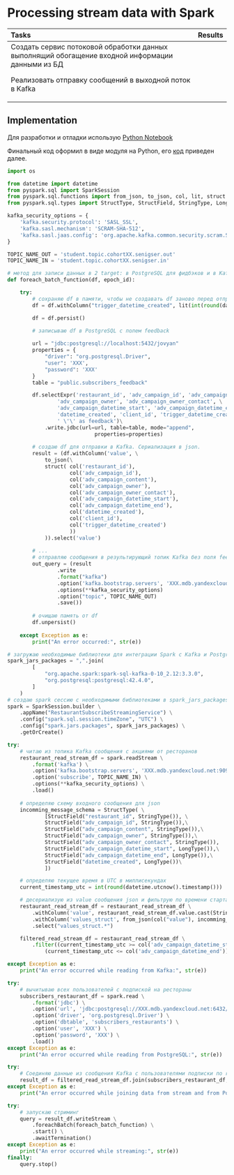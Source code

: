 #  Processing stream data with Spark

| Tasks                   | Results |
| :-------------------- | :--------------------- |
| Создать сервис потоковой обработки данных выполнящий обогащение входной информации данными из БД <P><P> Реализовать отправку сообщений в выходной поток в Kafka |  | 

<!--
## **Цели проекта**  

- Создать сервис потоковой обработки данных, расширяющий возможности онлайн приложения по доставке еды: обогащение входной информации данными из БД, отправка сообщений в выходной поток

## **Используемые технологии и инструменты**
Kafka  
PySpark  
AirFlow  
kcat  
Airflow  
Jupyter Notebook  
SQL  
PostgreSQL
Spark Streaming

## **Постановка задачи**

1. Реализовать сервис по следующей примерно схеме:

![ETL_Schema](images/ETL_Schema.png)

Сервис должен:
- читать данные из Kafka с помощью Spark Structured Streaming и Python в режиме реального времени
- получать список подписчиков из базы данных Postgres
- соединять данные из Kafka с данными из БД
- сохранять в памяти полученные данные
- отправлять выходное сообщение в Kafka с информацией об акции, пользователе со списком избранного и ресторане
- добавлять записи в Postgres, чтобы впоследствии получить фидбэк от пользователя

-->

## Implementation

Для разработки и отладки использую [Python Notebook](src/scripts/project8.ipynb)

Финальный код оформил в виде модуля на Python, его [код](src/scripts/project8.py) приведен далее.

```python
import os

from datetime import datetime
from pyspark.sql import SparkSession
from pyspark.sql.functions import from_json, to_json, col, lit, struct
from pyspark.sql.types import StructType, StructField, StringType, LongType

kafka_security_options = {
    'kafka.security.protocol': 'SASL_SSL',
    'kafka.sasl.mechanism': 'SCRAM-SHA-512',
    'kafka.sasl.jaas.config': 'org.apache.kafka.common.security.scram.ScramLoginModule required username=\"XXX\" password=\"XXX\";',
}

TOPIC_NAME_OUT = 'student.topic.cohortXX.senigser.out' 
TOPIC_NAME_IN = 'student.topic.cohortXX.senigser.in' 

# метод для записи данных в 2 target: в PostgreSQL для фидбэков и в Kafka для триггеров
def foreach_batch_function(df, epoch_id):

    try:
        # сохраняю df в памяти, чтобы не создавать df заново перед отправкой в Kafka
        df = df.withColumn("trigger_datetime_created", lit(int(round(datetime.utcnow().timestamp())))) 

        df = df.persist()

        # записываю df в PostgreSQL с полем feedback
        
        url = "jdbc:postgresql://localhost:5432/jovyan"
        properties = {
            "driver": "org.postgresql.Driver",
            "user": 'XXX',
            "password": 'XXX'
        }
        table = "public.subscribers_feedback"

        df.selectExpr('restaurant_id', 'adv_campaign_id', 'adv_campaign_content', \
                'adv_campaign_owner', 'adv_campaign_owner_contact', \
                'adv_campaign_datetime_start', 'adv_campaign_datetime_end', \
                'datetime_created', 'client_id', 'trigger_datetime_created', \
                ' \'\' as feedback')\
            .write.jdbc(url=url, table=table, mode="append",
                            properties=properties)
        
        # создаю df для отправки в Kafka. Сериализация в json.
        result = (df.withColumn('value', \
            to_json(\
            struct( col('restaurant_id'), 
                    col('adv_campaign_id'),
                    col('adv_campaign_content'),
                    col('adv_campaign_owner'),
                    col('adv_campaign_owner_contact'),
                    col('adv_campaign_datetime_start'),
                    col('adv_campaign_datetime_end'),
                    col('datetime_created'),
                    col('client_id'),
                    col('trigger_datetime_created')
                    ))
            )).select('value')
        
        # ...
        # отправляю сообщения в результирующий топик Kafka без поля feedback
        out_query = (result
                .write
                .format("kafka")
                .option('kafka.bootstrap.servers', 'XXX.mdb.yandexcloud.net:9091')
                .options(**kafka_security_options)
                .option("topic", TOPIC_NAME_OUT)
                .save())
        
        # очищаю память от df
        df.unpersist()
    
    except Exception as e:
        print("An error occurred:", str(e))

# загружаю необходимые библиотеки для интеграции Spark с Kafka и PostgreSQL
spark_jars_packages = ",".join(
        [
            "org.apache.spark:spark-sql-kafka-0-10_2.12:3.3.0",
            "org.postgresql:postgresql:42.4.0",
        ]
    )
# создаю spark сессию с необходимыми библиотеками в spark_jars_packages для интеграции с Kafka и PostgreSQL
spark = SparkSession.builder \
    .appName("RestaurantSubscribeStreamingService") \
    .config("spark.sql.session.timeZone", "UTC") \
    .config("spark.jars.packages", spark_jars_packages) \
    .getOrCreate()

try: 
    # читаю из топика Kafka сообщения с акциями от ресторанов
    restaurant_read_stream_df = spark.readStream \
        .format('kafka') \
        .option('kafka.bootstrap.servers', 'XXX.mdb.yandexcloud.net:9091') \
        .option('subscribe', TOPIC_NAME_IN) \
        .options(**kafka_security_options) \
        .load()
    
    # определяю схему входного сообщения для json
    incomming_message_schema = StructType( \
            [StructField("restaurant_id", StringType()), \
            StructField("adv_campaign_id", StringType()),\
            StructField("adv_campaign_content", StringType()),\
            StructField("adv_campaign_owner", StringType()),\
            StructField("adv_campaign_owner_contact", StringType()),
            StructField("adv_campaign_datetime_start", LongType()),\
            StructField("adv_campaign_datetime_end", LongType()),\
            StructField("datetime_created", LongType())\
            ])

    # определяю текущее время в UTC в миллисекундах
    current_timestamp_utc = int(round(datetime.utcnow().timestamp()))

    # десериализую из value сообщения json и фильтрую по времени старта и окончания акции
    restaurant_read_stream_df = restaurant_read_stream_df \
        .withColumn('value', restaurant_read_stream_df.value.cast(StringType()))\
        .withColumn('values_struct', from_json(col("value"), incomming_message_schema))\
        .select("values_struct.*") 

    filtered_read_stream_df = restaurant_read_stream_df \
        .filter((current_timestamp_utc >= col('adv_campaign_datetime_start')) & \
            (current_timestamp_utc <= col('adv_campaign_datetime_end'))) 

except Exception as e:
    print("An error occurred while reading from Kafka:", str(e))

try:
    # вычитываю всех пользователей с подпиской на рестораны
    subscribers_restaurant_df = spark.read \
        .format('jdbc') \
        .option('url', 'jdbc:postgresql://XXX.mdb.yandexcloud.net:6432/de') \
        .option('driver', 'org.postgresql.Driver') \
        .option('dbtable', 'subscribers_restaurants') \
        .option('user', 'XXX') \
        .option('password', 'XXX') \
        .load()
except Exception as e:
    print("An error occurred while reading from PostgreSQL:", str(e))

try:
    # Соединяю данные из сообщения Kafka с пользователями подписки по restaurant_id (uuid). Добавляю время создания события.
    result_df = filtered_read_stream_df.join(subscribers_restaurant_df, "restaurant_id", 'inner')
except Exception as e:
    print("An error occurred while joining data from stream and from PostgreSQL:", str(e))

try:
    # запускаю стриминг
    query = result_df.writeStream \
        .foreachBatch(foreach_batch_function) \
        .start() \
        .awaitTermination()
except Exception as e:
    print("An error occurred while streaming:", str(e))
finally:
    query.stop() 
```